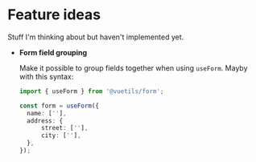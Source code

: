# Feature ideas

Stuff I'm thinking about but haven't implemented yet.

- **Form field grouping**

  Make it possible to group fields together when using `useForm`. Mayby with this syntax:

  ```ts
  import { useForm } from '@vuetils/form';

  const form = useForm({
  	name: [''],
  	address: {
  		street: [''],
  		city: [''],
  	},
  });
  ```
